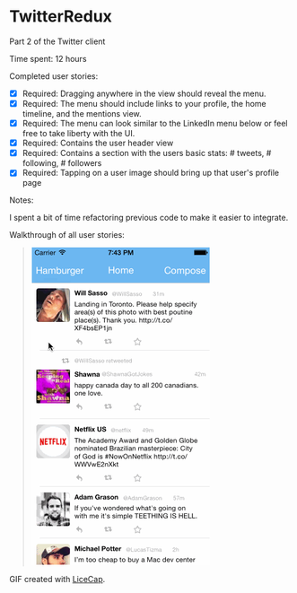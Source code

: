 TwitterRedux
============

Part 2 of the Twitter client

Time spent: 12 hours

Completed user stories:

 * [x] Required: Dragging anywhere in the view should reveal the menu.
 * [x] Required: The menu should include links to your profile, the home timeline, and the mentions view.
 * [x] Required: The menu can look similar to the LinkedIn menu below or feel free to take liberty with the UI.
 * [x] Required: Contains the user header view
 * [x] Required: Contains a section with the users basic stats: # tweets, # following, # followers
 * [x] Required: Tapping on a user image should bring up that user's profile page

Notes:

I spent a bit of time refactoring previous code to make it easier to integrate.

Walkthrough of all user stories:

> ![Video Walkthrough](UserStoriesWeek4.gif)

GIF created with [LiceCap](http://www.cockos.com/licecap/).
